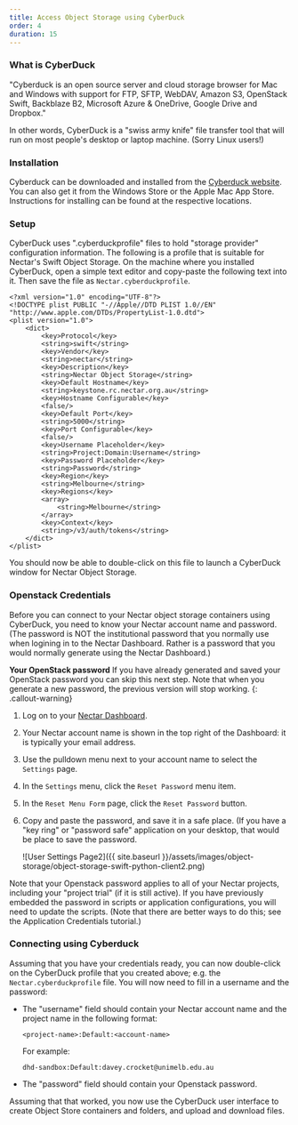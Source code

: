 ```yaml
---
title: Access Object Storage using CyberDuck
order: 4
duration: 15
---
```


### What is CyberDuck

"Cyberduck is an open source server and cloud storage browser for Mac and
Windows with support for FTP, SFTP, WebDAV, Amazon S3, OpenStack Swift,
Backblaze B2, Microsoft Azure & OneDrive, Google Drive and Dropbox."

In other words, CyberDuck is a "swiss army knife" file transfer tool that will
run on most people's desktop or laptop machine.  (Sorry Linux users!)

### Installation

Cyberduck can be downloaded and installed from the [Cyberduck
website](https://cyberduck.io/).  You can also get it from the Windows Store
or the Apple Mac App Store.  Instructions for installing can be found
at the respective locations.

### Setup

CyberDuck uses ".cyberduckprofile" files to hold "storage provider"
configuration information.  The following is a profile that is suitable
for Nectar's Swift Object Storage.  On the machine where you installed
CyberDuck, open a simple text editor and copy-paste the following text
into it.  Then save the file as `Nectar.cyberduckprofile`.


```
<?xml version="1.0" encoding="UTF-8"?>
<!DOCTYPE plist PUBLIC "-//Apple//DTD PLIST 1.0//EN" "http://www.apple.com/DTDs/PropertyList-1.0.dtd">
<plist version="1.0">
    <dict>
        <key>Protocol</key>
        <string>swift</string>
        <key>Vendor</key>
        <string>nectar</string>
        <key>Description</key>
        <string>Nectar Object Storage</string>
        <key>Default Hostname</key>
        <string>keystone.rc.nectar.org.au</string>
        <key>Hostname Configurable</key>
        <false/>
        <key>Default Port</key>
        <string>5000</string>
        <key>Port Configurable</key>
        <false/>
        <key>Username Placeholder</key>
        <string>Project:Domain:Username</string>
        <key>Password Placeholder</key>
        <string>Password</string>
        <key>Region</key>
        <string>Melbourne</string>
        <key>Regions</key>
        <array>
            <string>Melbourne</string>
        </array>
        <key>Context</key>
        <string>/v3/auth/tokens</string>
    </dict>
</plist>
```

You should now be able to double-click on this file to launch a CyberDuck
window for Nectar Object Storage.

### Openstack Credentials

Before you can connect to your Nectar object storage containers using
CyberDuck, you need to know your Nectar account name and password.
(The password is NOT the institutional password that you normally use
when logining in to the Nectar Dashboard.  Rather is a password that
you would normally generate using the Nectar Dashboard.)

**Your OpenStack password**
If you have already generated and saved your OpenStack password you can
skip this next step.  Note that when you generate a new password, the
previous version will stop working.
{: .callout-warning}


1. Log on to your [Nectar Dashboard](https://dashboard.rc.nectar.org.au).

2. Your Nectar account name is shown in the top right of the Dashboard:
   it is typically your email address.

3. Use the pulldown menu next to your account name to select the `Settings`
   page.

4. In the `Settings` menu, click the `Reset Password` menu item.

5. In the `Reset Menu Form` page, click the `Reset Password` button.

6. Copy and paste the password, and save it in a safe place.  (If you have
   a "key ring" or "password safe" application on your desktop, that would
   be place to save the password.

    ![User Settings Page2]({{ site.baseurl }}/assets/images/object-storage/object-storage-swift-python-client2.png)

Note that your Openstack password applies to all of your Nectar projects,
including your "project trial" (if it is still active).  If you have
previously embedded the password in scripts or application configurations,
you will need to update the scripts.  (Note that there are better ways
to do this; see the Application Credentials tutorial.)

### Connecting using Cyberduck

Assuming that you have your credentials ready, you can now double-click on the
CyberDuck profile that you created above; e.g. the `Nectar.cyberduckprofile`
file.  You will now need to fill in a username and the password:

- The "username" field should contain your Nectar account name and
  the project name in the following format:

      <project-name>:Default:<account-name>

  For example:

      dhd-sandbox:Default:davey.crocket@unimelb.edu.au

- The "password" field should contain your Openstack password.

Assuming that that worked, you now use the CyberDuck user interface to
create Object Store containers and folders, and upload and download files.
